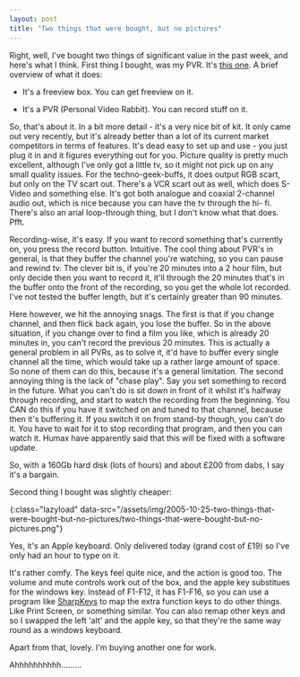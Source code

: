 ```yaml
---
layout: post
title: "Two things that were bought, but no pictures"
---
```

Right, well, I've bought two things of significant value in the past week, and
here's what I think. First thing I bought, was my PVR. It's [this one][1]. A
brief overview of what it does:

  * It's a freeview box. You can get freeview on it.

  * It's a PVR (Personal Video Rabbit). You can record stuff on it.

So, that's about it. In a bit more detail - it's a very nice bit of kit. It
only came out very recently, but it's already better than a lot of its current
market competitors in terms of features. It's dead easy to set up and use -
you just plug it in and it figures everything out for you. Picture quality is
pretty much excellent, although I've only got a little tv, so it might not
pick up on any small quality issues. For the techno-geek-buffs, it does output
RGB scart, but only on the TV scart out. There's a VCR scart out as well,
which does S-Video and something else. It's got both analogue and coaxial
2-channel audio out, which is nice because you can have the tv through the hi-
fi. There's also an arial loop-through thing, but I don't know what that does.
Pfft.

Recording-wise, it's easy. If you want to record something that's currently
on, you press the record button. Intuitive. The cool thing about PVR's in
general, is that they buffer the channel you're watching, so you can pause and
rewind tv. The clever bit is, if you're 20 minutes into a 2 hour film, but
only decide then you want to record it, it'll through the 20 minutes that's in
the buffer onto the front of the recording, so you get the whole lot recorded.
I've not tested the buffer length, but it's certainly greater than 90 minutes.

Here however, we hit the annoying snags. The first is that if you change
channel, and then flick back again, you lose the buffer. So in the above
situation, if you change over to find a film you like, which is already 20
minutes in, you can't record the previous 20 minutes. This is actually a
general problem in all PVRs, as to solve it, it'd have to buffer every single
channel all the time, which would take up a rather large amount of space. So
none of them can do this, because it's a general limitation. The second
annoying thing is the lack of "chase play". Say you set something to record in
the future. What you can't do is sit down in front of it whilst it's halfway
through recording, and start to watch the recording from the beginning. You
CAN do this if you have it switched on and tuned to that channel, because then
it's buffering it. If you switch it on from stand-by though, you can't do it.
You have to wait for it to stop recording that program, and then you can watch
it. Humax have apparently said that this will be fixed with a software update.

So, with a 160Gb hard disk (lots of hours) and about £200 from dabs, I say
it's a bargain.

Second thing I bought was slightly cheaper:

![Buying things](/assets/img/png-transparent.png){:class="lazyload" data-src="/assets/img/2005-10-25-two-things-that-were-bought-but-no-pictures/two-things-that-were-bought-but-no-pictures.png"}

Yes, it's an Apple keyboard. Only delivered today (grand cost of £19) so I've
only had an hour to type on it.

It's rather comfy. The keys feel quite nice, and the action is good too. The
volume and mute controls work out of the box, and the apple key substitues for
the windows key. Instead of F1-F12, it has F1-F16, so you can use a program
like [SharpKeys][3] to map the extra function keys to do other things. Like
Print Screen, or something similar. You can also remap other keys and so I
swapped the left 'alt' and the apple key, so that they're the same way round
as a windows keyboard.

Apart from that, lovely. I'm buying another one for work.

Ahhhhhhhhhh.........

   [1]: http://web.archive.org/web/20080401080101/http://www.humaxdigital.com/global/products/pvr-9200t.asp

   [3]: http://www.randyrants.com/sharpkeys/
